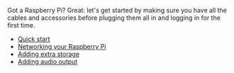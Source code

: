 Got a Raspberry Pi? Great: let's get started by making sure you have all the cables and accessories before plugging them all in and logging in for the first time.

- [Quick start](quickstart.md)
- [Networking your Raspberry Pi](networking.md)
- [Adding extra storage](storage.md)
- [Adding audio output](audio.md)
